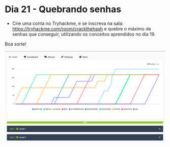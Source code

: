 # Dia 21 - Quebrando senhas

- Crie uma conta no Tryhackme, e se inscreva na sala: https://tryhackme.com/room/crackthehash e quebre o máximo de senhas que conseguir, utilizando os conceitos aprendidos no dia 19.

Boa sorte!

![dia 21](./pics/21.png)